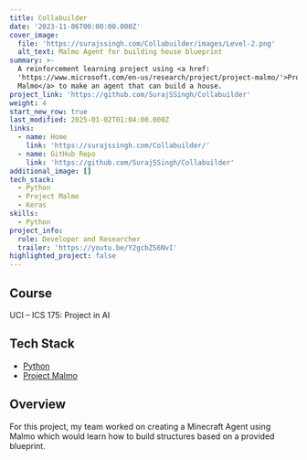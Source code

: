 ```yaml
---
title: Collabuilder
date: '2023-11-06T00:00:00.000Z'
cover_image:
  file: 'https://surajssingh.com/Collabuilder/images/Level-2.png'
  alt_text: Malmo Agent for building house blueprint
summary: >-
  A reinforcement learning project using <a href:
  'https://www.microsoft.com/en-us/research/project/project-malmo/'>Project
  Malmo</a> to make an agent that can build a house.
project_link: 'https://github.com/SurajSSingh/Collabuilder'
weight: 4
start_new_row: true
last_modified: 2025-01-02T01:04:00.000Z
links:
  - name: Home
    link: 'https://surajssingh.com/Collabuilder/'
  - name: GitHub Repo
    link: 'https://github.com/SurajSSingh/Collabuilder'
additional_image: []
tech_stack:
  - Python
  - Project Malmo
  - Keras
skills:
  - Python
project_info:
  role: Developer and Researcher
  trailer: 'https://youtu.be/Y2gcbZS6NvI'
highlighted_project: false
---
```

## Course

UCI – ICS 175: Project in AI

## Tech Stack

- [Python](https://www.python.org/)
- [Project Malmo](https://www.microsoft.com/en-us/research/project/project-malmo/)

## Overview

For this project, my team worked on creating a Minecraft Agent using Malmo which
would learn how to build structures based on a provided blueprint.
